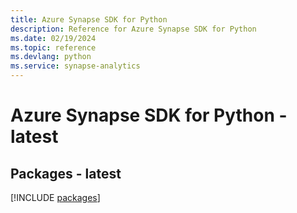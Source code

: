 ```yaml
---
title: Azure Synapse SDK for Python
description: Reference for Azure Synapse SDK for Python
ms.date: 02/19/2024
ms.topic: reference
ms.devlang: python
ms.service: synapse-analytics
---
```

# Azure Synapse SDK for Python - latest
## Packages - latest
[!INCLUDE [packages](synapse-index.md)]